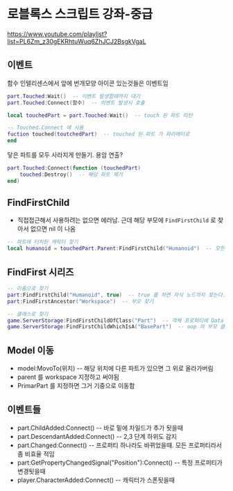 # 로블록스 스크립트 강좌-중급

https://www.youtube.com/playlist?list=PL6Zm_z30gEKRhtuWuq6ZhJCJ2BsgkVgaL

## 이벤트
함수 인텔리센스에서 앞에 번개모양 아이콘 있는것들은 이벤트임

```lua
part.Touched:Wait()  -- 이벤트 발생할때까지 대기
part.Touched:Connect(함수)  -- 이벤트 발생시 호출

local touchedPart = part.Touched:Wait()  -- touch 된 파트 리턴

-- Touched.Connect 에 사용
fuction touched(toutchedPart)  -- touched 된 파트 가 파라매터로
end
```

닿은 파트를 모두 사라지게 만들기. 용암 연출?
```lua
part.Touched:Connect(function (touchedPart)
    touched:Destroy()  -- 해당 파트 제거
end)
```

## FindFirstChild
- 직접접근해서 사용하려는 없으면 에러남. 근데 해당 부모에 `FindFirstChild` 로 찾아서 없으면 nil 이 나옴
```lua
-- 파트에 터치된 캐릭터 찾기
local humanoid = touchedPart.Parent:FindFirstChild("Humanoid")  -- 모든 캐릭터는 Humanoid 라는 오브젝트가 있음 이걸로 캐릭터인지 판별
```

## FindFirst 시리즈
```lua
-- 이름으로 찾기
part:FindFirstChild("Humanoid", true)  -- true 를 하면 자식 노드까지 찾는다. 느림
part:FindFirstAncestor("Workspace")  -- 부모 찾기

-- 클래스로 찾기
game.ServerStorage:FindFirstChildOfClass("Part")  -- 객체 프로퍼티에 Data - class name 을 기준으로 찾음. 정확한 클래스명
game.ServerStorage:FindFirstChildWhichIsA("BasePart")  -- oop 의 부모 클래스로도 찾기 가능합
```

## Model 이동
- model:MovoTo(위치)  -- 해당 위치에 다른 파트가 있으면 그 위로 올라가버림
- parent 를 workspace 지정하고 써야됨
- PrimarPart 를 지정하면 그거 기중으로 이동함

## 이벤트들
- part.ChildAdded:Connect()  -- 바로 밑에 차일드가 추가 됫을때
- part.DescendantAdded:Connect()  -- 2,3 단계 하위도 감지
- part.Changed:Connect()  -- 프로퍼티 하나라도 바뀌었을때. 모든 프로퍼티라서 좀 비효율 적임
- part:GetPropertyChangedSignal("Position"):Connect()  -- 특정 프로퍼티가 변경됫을때
- player.CharacterAdded:Connect()  -- 캐릭터가 스폰됫을때

